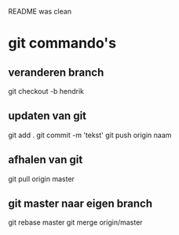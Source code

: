 README was clean

# git commando's 
## veranderen branch
git checkout -b hendrik

## updaten van git
git add .
git commit -m 'tekst'
git push origin naam

## afhalen van git
git pull origin master

## git master naar eigen branch
git rebase master
git merge origin/master